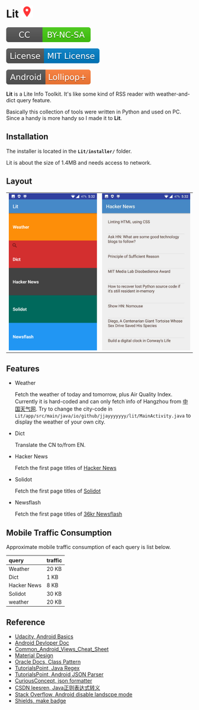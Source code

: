 #	Lit <img alt="ic_launcher" src="./assets/ic_launcher.png" width="32"/>

<div>
<a rel="cc-license" href="http://creativecommons.org/licenses/by-nc-sa/4.0/"><img alt="CC-BY--NC--SA" style="border-width:0" src="./assets/CC-BY--NC--SA-brightgreen.svg"></a>

<a rel="mit-license" href="http://opensource.org/licenses/mit-license.php"><img alt="MIT-License" style="border-width:0" src="./assets/License-MIT License-blue.svg"></a>

<img alt="Lollipop" style="border-width:0" src="./assets/Android-Lollipop+-orange.svg"></a>
</div>

**Lit** is a Lite Info Toolkit. It's like some kind of RSS reader with weather-and-dict query feature.

Basically this collection of tools were written in Python and used on PC. Since a handy is more handy so I made it to **Lit**. 

##	Installation

The installer is located in the **`Lit/installer/`** folder. 

Lit is about the size of 1.4MB and needs access to network. 

##	Layout

<table>
<tr>
<td><img src="./assets/main_activity.jpeg" width="240"/>
</td>
<td><img src="./assets/hackernews_activity.jpeg" width="240"/></td>
<tr>
</table>


##	Features

*	Weather

	Fetch the weather of today and tomorrow, plus Air Quality Index. Currently it is hard-coded and can only fetch info of Hangzhou from [中国天气网](http://m.weather.com.cn/). Try to change the city-code in `Lit/app/src/main/java/io/github/jjayyyyyyy/lit/MainActivity.java` to display the weather of your own city.

*	Dict

	Translate the CN to/from EN.

*	Hacker News

	Fetch the first page titles of [Hacker News](https://news.ycombinator.com/)

*	Solidot

	Fetch the first page titles of [Solidot](http://www.solidot.org/)
	
*	Newsflash

	Fetch the first page titles of [36kr Newsflash](http://36kr.com/newsflashes)

##	Mobile Traffic Consumption

Approximate mobile traffic consumption of each query is list below.

| query | traffic |
| :----- | :------- |
| Weather | 20 KB | 
| Dict | 1 KB | 
| Hacker News | 8 KB | 
| Solidot | 30 KB | 
| weather | 20 KB | 

##	Reference

*	[Udacity, Android Basics](https://www.udacity.com/courses/android)
*	[Android Devloper Doc](https://developer.android.com/index.html)
*	[Common_Android_Views_Cheat_Sheet](http://cn-static.udacity.com/nd801/Common_Android_Views_Cheat_Sheet.pdf)
*	[Material Design](https://material.io/)
*	[Oracle Docs, Class Pattern](http://docs.oracle.com/javase/7/docs/api/java/util/regex/Pattern.html)
*	[TutorialsPoint, Java Regex](https://www.tutorialspoint.com/java/java_regular_expressions.htm)
*	[TutorialsPoint, Android JSON Parser](https://www.tutorialspoint.com/android/android_json_parser.htm)
*	[CuriousConcept, json formatter](https://jsonformatter.curiousconcept.com/)
*	[CSDN leesren, Java正则表达式转义](http://blog.csdn.net/csr0312/article/details/17016709)
*	[Stack Overflow, Android disable landscpe mode](http://stackoverflow.com/a/582585/5584850)
*	[Shields, make badge](http://shields.io/)
